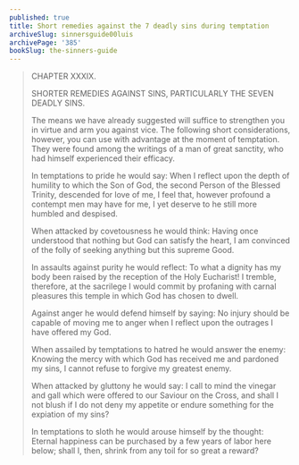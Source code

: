 ```yaml
---
published: true
title: Short remedies against the 7 deadly sins during temptation
archiveSlug: sinnersguide00luis
archivePage: '385'
bookSlug: the-sinners-guide
---
```


> CHAPTER XXXIX.
> 
> SHORTER REMEDIES AGAINST SINS, PARTICULARLY THE SEVEN DEADLY SINS.
> 
> The means we have already suggested will suffice to strengthen you in virtue and arm you against vice. The following short considerations, however, you can use with advantage at the moment of temptation. They were found among the writings of a man of great sanctity, who had himself experienced their efficacy.
>
> In temptations to pride he would say: When I reflect upon the depth of humility to which the Son of God, the second Person of the Blessed Trinity, descended for love of me, I feel that, however profound a contempt men may have for me, I yet deserve to he still more humbled and despised.
>
> When attacked by covetousness he would think: Having once understood that nothing but God can satisfy the heart, I am convinced of the folly of seeking anything but this supreme Good.
>
> In assaults against purity he would reflect: To what a dignity has my body been raised by the reception of the Holy Eucharist! I tremble, therefore, at the sacrilege I would commit by profaning with carnal pleasures this temple in which God has chosen to dwell.
>
> Against anger he would defend himself by saying: No injury should be capable of moving me to anger when I reflect upon the outrages I have offered my God.
> 
> When assailed by temptations to hatred he would answer the enemy: Knowing the mercy with which God has received me and pardoned my sins, I cannot refuse to forgive my greatest enemy.
>
> When attacked by gluttony he would say: I call to mind the vinegar and gall which were offered to our Saviour on the Cross, and shall I not blush if I do not deny my appetite or endure something for the expiation of my sins?
>
> In temptations to sloth he would arouse himself by the thought: Eternal happiness can be purchased by a few years of labor here below; shall I, then, shrink from any toil for so great a reward?

